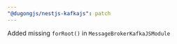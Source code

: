 ```yaml
---
"@dugongjs/nestjs-kafkajs": patch
---
```


Added missing `forRoot()` in `MessageBrokerKafkaJSModule`
